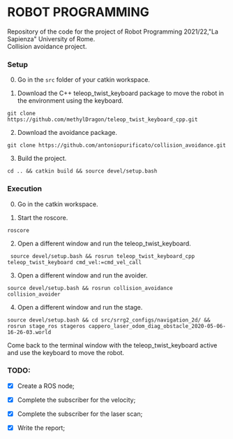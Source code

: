# ROBOT PROGRAMMING
Repository of the code for the project of Robot Programming 2021/22,"La Sapienza" University of Rome.<br/>
Collision avoidance project.

### Setup
0. Go in the ```src``` folder of your catkin workspace.

1. Download the C++ teleop_twist_keyboard package to move the robot in the environment using the keyboard.
  ```
  git clone https://github.com/methylDragon/teleop_twist_keyboard_cpp.git
  ```
2. Download the avoidance package.
 ```
git clone https://github.com/antoniopurificato/collision_avoidance.git
 ```
3. Build the project.
 ```
cd .. && catkin build && source devel/setup.bash
 ```

### Execution
0. Go in the catkin workspace.

1. Start the roscore.
  ```
  roscore
  ```
2. Open a different window and run the teleop_twist_keyboard.
 ```
  source devel/setup.bash && rosrun teleop_twist_keyboard_cpp teleop_twist_keyboard cmd_vel:=cmd_vel_call
  ```
3. Open a different window and run the avoider.
```
source devel/setup.bash && rosrun collision_avoidance collision_avoider
```
4. Open a different window and run the stage.
```
source devel/setup.bash && cd src/srrg2_configs/navigation_2d/ && rosrun stage_ros stageros cappero_laser_odom_diag_obstacle_2020-05-06-16-26-03.world
```
Come back to the terminal window with the teleop_twist_keyboard active and use the keyboard to move the robot.

### TODO:
- [x] Create a ROS node;
- [x] Complete the subscriber for the velocity;
- [x] Complete the subscriber for the laser scan;
- [x] Write the report;

